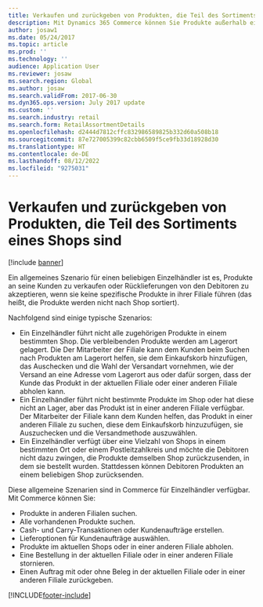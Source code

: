 ```yaml
---
title: Verkaufen und zurückgeben von Produkten, die Teil des Sortiments eines Shops sind
description: Mit Dynamics 365 Commerce können Sie Produkte außerhalb eines Sortiments verkaufen und zurückgeben.
author: josaw1
ms.date: 05/24/2017
ms.topic: article
ms.prod: ''
ms.technology: ''
audience: Application User
ms.reviewer: josaw
ms.search.region: Global
ms.author: josaw
ms.search.validFrom: 2017-06-30
ms.dyn365.ops.version: July 2017 update
ms.custom: ''
ms.search.industry: retail
ms.search.form: RetailAssortmentDetails
ms.openlocfilehash: d2444d7812cffc832986589825b332d60a508b18
ms.sourcegitcommit: 87e727005399c82cbb6509f5ce9fb33d18928d30
ms.translationtype: HT
ms.contentlocale: de-DE
ms.lasthandoff: 08/12/2022
ms.locfileid: "9275031"
---
```

# <a name="sell-and-return-products-that-arent-part-of-a-stores-assortment"></a>Verkaufen und zurückgeben von Produkten, die Teil des Sortiments eines Shops sind

[!include [banner](includes/banner.md)]

Ein allgemeines Szenario für einen beliebigen Einzelhändler ist es, Produkte an seine Kunden zu verkaufen oder Rücklieferungen von den Debitoren zu akzeptieren, wenn sie keine spezifische Produkte in ihrer Filiale führen (das heißt, die Produkte werden nicht nach Shop sortiert).

Nachfolgend sind einige typische Szenarios:

+ Ein Einzelhändler führt nicht alle zugehörigen Produkte in einem bestimmten Shop. Die verbleibenden Produkte werden am Lagerort gelagert. Die Der Mitarbeiter der Filiale kann dem Kunden beim Suchen nach Produkten am Lagerort helfen, sie dem Einkaufskorb hinzufügen, das Auschecken und die Wahl der Versandart vornehmen, wie der Versand an eine Adresse vom Lagerort aus oder dafür sorgen, dass der Kunde das Produkt in der aktuellen Filiale oder einer anderen Filiale abholen kann.
+ Ein Einzelhändler führt nicht bestimmte Produkte im Shop oder hat diese nicht an Lager, aber das Produkt ist in einer anderen Filiale verfügbar. Der Mitarbeiter der Filiale kann dem Kunden helfen, das Produkt in einer anderen Filiale zu suchen, diese dem Einkaufskorb hinzuzufügen, sie Auszuchecken und die Versandmethode auszuwählen.
+ Ein Einzelhändler verfügt über eine Vielzahl von Shops in einem bestimmten Ort oder einem Postleitzahlkreis und möchte die Debitoren nicht dazu zwingen, die Produkte demselben Shop zurückzusenden, in dem sie bestellt wurden. Stattdessen können Debitoren Produkten an einem beliebigen Shop zurücksenden.

Diese allgemeine Szenarien sind in Commerce für Einzelhändler verfügbar. Mit Commerce können Sie:

+ Produkte in anderen Filialen suchen.
+ Alle vorhandenen Produkte suchen.
+ Cash- und Carry-Transaktionen oder Kundenaufträge erstellen.
+ Lieferoptionen für Kundenaufträge auswählen.
+ Produkte im aktuellen Shops oder in einer anderen Filiale abholen.
+ Eine Bestellung in der aktuellen Filiale oder in einer anderen Filiale stornieren.
+ Einen Auftrag mit oder ohne Beleg in der aktuellen Filiale oder in einer anderen Filiale zurückgeben.


[!INCLUDE[footer-include](../includes/footer-banner.md)]
